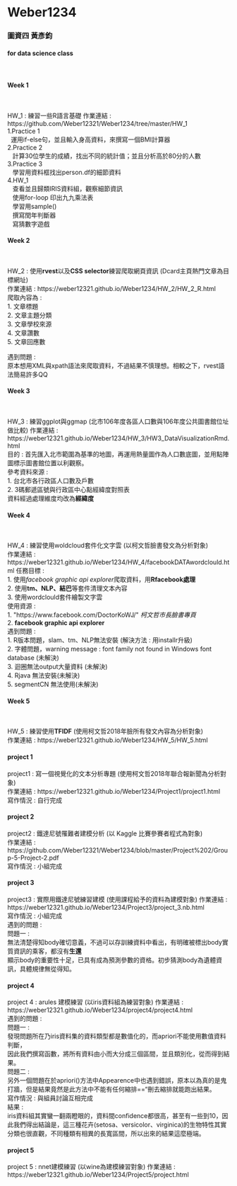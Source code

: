 # Weber1234
<h3> 圖資四 黃彥鈞 </h3>
<h4> for data science class</h4>
<br/>
<h4> Week 1</h4><br/>
<p>
  HW_1 : 練習一些R語言基礎
    作業連結 : https://github.com/Weber12321/Weber1234/tree/master/HW_1<br/>
1.Practice 1<br/>
    運用if-else句，並且輸入身高資料，來撰寫一個BMI計算器<br/>
2.Practice 2<br/>
    計算30位學生的成績，找出不同的統計值；並且分析高於80分的人數<br/>
3.Practice 3<br/>
    學習用資料框找出person.df的細節資料<br/>
4.HW_1<br/>
    查看並且歸類IRIS資料組，觀察細節資訊<br/>
    使用for-loop 印出九九乘法表<br/>
    學習用sample()<br/>
    撰寫閏年判斷器<br/>
    寫猜數字遊戲<br/>
</p>

<h4> Week 2</h4><br/>
<p>
 HW_2 : 使用<b>rvest</b>以及<b>CSS selector</b>練習爬取網頁資訊 (Dcard主頁熱門文章為目標網址)<br/>
 作業連結 : https://weber12321.github.io/Weber1234/HW_2/HW_2_R.html<br/>
 爬取內容為 :<br/>
 1. 文章標題<br/>
 2. 文章主題分類<br/>
 3. 文章學校來源<br/>
 4. 文章讚數<br/>
 5. 文章回應數<br/>
 
 遇到問題 : <br/>
 原本想用XML與xpath語法來爬取資料，不過結果不慎理想。相較之下，rvest語法簡易許多QQ
</p> 
 
<h4> Week 3</h4><br/>
<p>
 HW_3 : 練習ggplot與ggmap (北市106年度各區人口數與106年度公共圖書館位址做比較)
 作業連結 : https://weber12321.github.io/Weber1234/HW_3/HW3_DataVisualizationRmd.html<br/>
 目的 : 首先匯入北市範圍為基準的地圖，再運用熱量圖作為人口數底圖，並用點陣圖標示圖書館位置以利觀察。<br/>
 參考資料來源 :<br/>
 1. 台北市各行政區人口數及戶數<https://ca.gov.taipei/News_Content.aspx?n=F98484FF6E3A5230&sms=D19E9582624D83CB&s=EE7D5719108F4026><br/>
 2. 3碼郵遞區號與行政區中心點經緯度對照表<https://data.gov.tw/dataset/25489><br/>
 資料經過處理維度均改為<b>經緯度</b>

</p>

<h4> Week 4</h4><br/>
<p>
    HW_4 : 練習使用woldcloud套件化文字雲 (以柯文哲臉書發文為分析對象)<br/>
    作業連結 : https://weber12321.github.io/Weber1234/HW_4/facebookDATAwordclould.html
    任務目標 :<br/>
    1. 使用<i>facebook graphic api explorer</i>爬取資料，用<b>Rfacebook處理</b><br/>
    2. 使用<b>tm、NLP、結巴</b>等套件清理文本內容<br/>
    3. 使用wordclould套件繪製文字雲<br/>
    使用資源 :<br/>
    1. "https://www.facebook.com/DoctorKoWJ/" <i>柯文哲市長臉書專頁</i><br/>
    2. <b>facebook graphic api explorer</b><br/>
    遇到問題 :<br/>
    1. R版本問題，slam、tm、NLP無法安裝 (解決方法 : 用installr升級)<br/>
    2. 字體問題，warning message : font family not found in Windows font database (未解決)<br/>
    3. 迴圈無法output大量資料 (未解決)<br/>
    4. Rjava 無法安裝(未解決)<br/>
    5. segmentCN 無法使用(未解決)<br/>
</p>
 
<h4> Week 5</h4><br/>
<p>
 HW_5 : 練習使用<b>TFIDF</b> (使用柯文哲2018年臉所有發文內容為分析對象)<br>
 作業連結 : https://weber12321.github.io/Weber1234/HW_5/HW_5.html
</p>

<h4>project 1</h4>
 <p>
 project1 : 寫一個視覺化的文本分析專題 (使用柯文哲2018年聯合報新聞為分析對象)<br>
 作業連結 : https://weber12321.github.io/Weber1234/Project1/project1.html<br>
 寫作情況 : 自行完成<br>
 </p>
<h4>project 2</h4>
 <p>
 project2 : 鐵達尼號罹難者建模分析 (以 Kaggle 比賽參賽者程式為對象)<br>
 作業連結 : https://github.com/Weber12321/Weber1234/blob/master/Project%202/Group-5-Project-2.pdf<br>
 寫作情況 : 小組完成<br>
 </p>
<h4>project 3</h4>
 <p>
 project3 : 實際用鐵達尼號練習建模 (使用課程給予的資料為建模對象)
 作業連結 : https://weber12321.github.io/Weber1234/Project3/project_3.nb.html<br/>
 寫作情況 : 小組完成<br/>
 遇到的問題 : <br>
 問題一 :<br/>
 無法清楚得知body確切意義，不過可以存訓練資料中看出，有明確被標出body實質資訊的乘客，都沒有<b>生還</b><br/>
 顯示body的重要性十足，已具有成為預測參數的資格。初步猜測body為遺體資訊，具體規律無從得知。
 </p>

<h4>project 4</h4>
 <p>
 project 4 : arules 建模練習 (以iris資料組為練習對象)
 作業連結 : https://weber12321.github.io/Weber1234/project4/project4.html<br/>
 遇到的問題 :<br>
 問題一 :<br/>
 發現問題所在乃iris資料集的資料類型都是數值化的，而apriori不能使用數值資料判斷，<br/>
 因此我們撰寫函數，將所有資料由小而大分成三個區間，並且類別化，從而得到結果。<br/>
 問題二 :<br/>
 另外一個問題在於apriori()方法中Appearence中也遇到錯誤，原本以為真的是鬼打牆，但是結果竟然是此方法中不能有任何縮排==“刪去縮排就能跑出結果。<br/>
 寫作情況 : 與組員討論互相完成<br/>
 結果 :<br/>
 iris資料組其實蠻一翻兩瞪眼的，資料間confidence都很高，甚至有一些到10，因此我們得出結論是，這三種花卉(setosa、versicolor、virginica)的生物特性其實分類也很直觀，不同種類有相異的長寬區間，所以出來的結果這麼極端。<br>
 </p>

<h4>project 5</h4>
 <p>
 project 5 : nnet建模練習 (以wine為建模練習對象)
 作業連結 : https://weber12321.github.io/Weber1234/Project5/project.html<br/>
</p>
